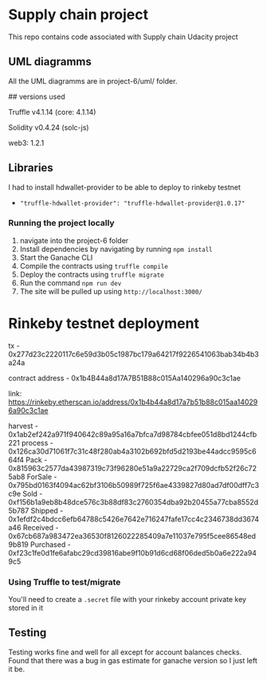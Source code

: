 # Supply chain project

This repo contains code associated with Supply chain Udacity project

## UML diagramms

All the UML diagramms are in project-6/uml/ folder.

## versions used

Truffle v4.1.14 (core: 4.1.14)

Solidity v0.4.24 (solc-js)

web3: 1.2.1

## Libraries

I had to install hdwallet-provider to be able to deploy to rinkeby testnet

* `"truffle-hdwallet-provider": "truffle-hdwallet-provider@1.0.17"`

### Running the project locally

1. navigate into the project-6 folder
1. Install dependencies by navigating by running `npm install`
1. Start the Ganache CLI
1. Compile the contracts using `truffle compile`
1. Deploy the contracts using `truffle migrate`
1. Run the command `npm run dev`
1. The site will be pulled up using `http://localhost:3000/`

# Rinkeby testnet deployment
tx - 0x277d23c2220117c6e59d3b05c1987bc179a64217f9226541063bab34b4b3a24a

contract address - 0x1b4B44a8d17A7B51B88c015Aa140296a90c3c1ae

link: https://rinkeby.etherscan.io/address/0x1b4b44a8d17a7b51b88c015aa140296a90c3c1ae

harvest - 0x1ab2ef242a971f940642c89a95a16a7bfca7d98784cbfee051d8bd1244cfb221
process - 0x126ca30d71061f7c31c48f280ab4a3102b692bfd5d2193be44adcc9595c664f4
Pack - 0x815963c2577da43987319c73f96280e51a9a22729ca2f709dcfb52f26c725ab8
ForSale - 0x795bd0163f4094ac62bf3106b50989f725f6ae4339827d80ad7df00dff7c3c9e
Sold - 0xf156b1a9eb8b48dce576c3b88df83c2760354dba92b20455a77cba8552d5b787
Shipped - 0x1efdf2c4bdcc6efb64788c5426e7642e716247fafe17cc4c2346738dd3674a46
Received - 0x67cb687a983472ea36530f8126022285409a7e11037e795f5cee86548ed9b819
Purchased - 0xf23c1fe0d1fe6afabc29cd39816abe9f10b91d6cd68f06ded5b0a6e222a949c5

### Using Truffle to test/migrate

You'll need to create a `.secret` file with your rinkeby account private key stored in it

## Testing

Testing works fine and well for all except for account balances checks. Found that there was a bug in gas estimate for ganache version
so I just left it be.
